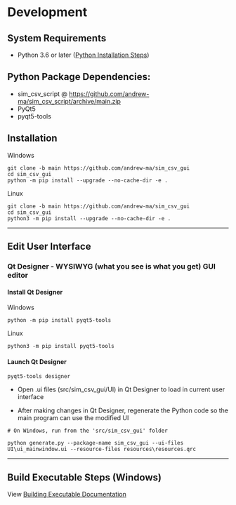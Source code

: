# Development

## System Requirements
* Python 3.6 or later ([Python Installation Steps](python-installation.md))

## Python Package Dependencies:
* sim_csv_script @ https://github.com/andrew-ma/sim_csv_script/archive/main.zip
* PyQt5
* pyqt5-tools

## Installation
Windows
```
git clone -b main https://github.com/andrew-ma/sim_csv_gui
cd sim_csv_gui
python -m pip install --upgrade --no-cache-dir -e .
```

Linux
```
git clone -b main https://github.com/andrew-ma/sim_csv_gui
cd sim_csv_gui
python3 -m pip install --upgrade --no-cache-dir -e .
```

---

## Edit User Interface

### Qt Designer - WYSIWYG (what you see is what you get) GUI editor

#### Install Qt Designer
Windows
```
python -m pip install pyqt5-tools
```

Linux
```
python3 -m pip install pyqt5-tools
```

#### Launch Qt Designer
```
pyqt5-tools designer
```

* Open .ui files (src/sim_csv_gui/UI) in Qt Designer to load in current user interface

* After making changes in Qt Designer, regenerate the Python code so the main program can use the modified UI

```
# On Windows, run from the 'src/sim_csv_gui' folder

python generate.py --package-name sim_csv_gui --ui-files UI\ui_mainwindow.ui --resource-files resources\resources.qrc
```
---

## Build Executable Steps (Windows)
View [Building Executable Documentation](build_executable/build_executable_steps.md)

